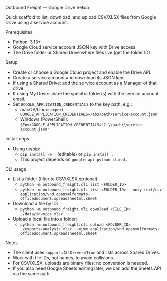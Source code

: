 Outbound Freight — Google Drive Setup

Quick scaffold to list, download, and upload CSV/XLSX files from Google Drive using a service account.

Prerequisites
- Python: 3.13+
- Google Cloud service account JSON key with Drive access
- The Drive folder or Shared Drive where files live (get the folder ID)

Setup
- Create or choose a Google Cloud project and enable the Drive API.
- Create a service account and download its JSON key.
- If using a Shared Drive: add the service account as a Manager of that drive.
- If using My Drive: share the specific folder(s) with the service account email.
- Set `GOOGLE_APPLICATION_CREDENTIALS` to the key path, e.g.:
  - macOS/Linux: `export GOOGLE_APPLICATION_CREDENTIALS=/abs/path/service-account.json`
  - Windows (PowerShell): `$Env:GOOGLE_APPLICATION_CREDENTIALS="C:\\path\\service-account.json"`

Install deps
- Using uv/pip:
  - `pip install -e .` (editable) or `pip install .`
  - This project depends on `google-api-python-client`.

CLI usage
- List a folder (filter to CSV/XLSX optional):
  - `python -m outbound_freight.cli list <FOLDER_ID>`
  - `python -m outbound_freight.cli list <FOLDER_ID> --only text/csv application/vnd.openxmlformats-officedocument.spreadsheetml.sheet`
- Download a file by ID:
  - `python -m outbound_freight.cli download <FILE_ID> ./data/invoice.xlsx`
- Upload a local file into a folder:
  - `python -m outbound_freight.cli upload <FOLDER_ID> ./exports/analysis.xlsx --mime application/vnd.openxmlformats-officedocument.spreadsheetml.sheet`

Notes
- The client uses `supportsAllDrives=True` and lists across Shared Drives.
- Work with file IDs, not names, to avoid collisions.
- For CSV/XLSX, uploads are binary files; no conversion is needed.
- If you also need Google Sheets editing later, we can add the Sheets API via the same auth.
